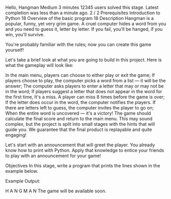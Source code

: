 Hello, Hangman
 Medium
 3 minutes
12345 users solved this stage. Latest completion was less than a minute ago.
2 / 2 Prerequisites
Introduction to Python
18
Overview of the basic program
18
Description
Hangman is a popular, funny, yet very grim game. A cruel computer hides a word from you and you need to guess it, letter by letter. If you fail, you'll be hanged, if you win, you'll survive.

You're probably familiar with the rules; now you can create this game yourself!

Let's take a brief look at what you are going to build in this project. Here is what the gameplay will look like:

In the main menu, players can choose to either play or exit the game;
If players choose to play, the computer picks a word from a list — it will be the answer;
The computer asks players to enter a letter that may or may not be in the word;
If players suggest a letter that does not appear in the word for the first time, It's a miss. A player can miss 8 times before the game is over;
If the letter does occur in the word, the computer notifies the players. If there are letters left to guess, the computer invites the player to go on;
When the entire word is uncovered — it's a victory! The game should calculate the final score and return to the main menu.
This may sound complex, but the project is split into small stages with the hints that will guide you. We guarantee that the final product is replayable and quite engaging!

Let's start with an announcement that will greet the player. You already know how to print with Python. Apply that knowledge to entice your friends to play with an announcement for your game!

Objectives
In this stage, write a program that prints the lines shown in the example below.

Example
Output:

H A N G M A N
The game will be available soon.
